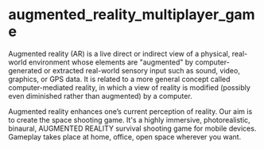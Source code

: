 # augmented_reality_multiplayer_game
Augmented reality (AR) is a live direct or indirect view of a physical, real-world
environment whose elements are &quot;augmented&quot; by computer-generated or
extracted real-world sensory input such as sound, video, graphics, or GPS data. It
is related to a more general concept called computer-mediated reality, in which a
view of reality is modified (possibly even diminished rather than augmented) by a
computer.

Augmented reality enhances one’s current perception of reality.
Our aim is to create the space shooting game. It&#39;s a highly immersive,
photorealistic, binaural, AUGMENTED REALITY survival shooting game for
mobile devices. Gameplay takes place at home, office, open space wherever you
want.
